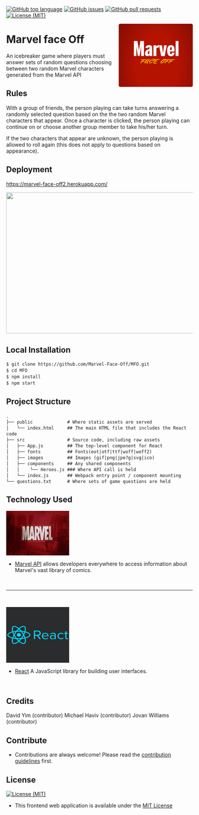 [![GitHub top language](https://img.shields.io/github/languages/top/Marvel-Face-Off/MFO.svg?colorB=EFDF70&style=plastic)](https://github.com/Marvel-Face-Off/MFO)
[![GitHub issues](https://img.shields.io/github/issues/Marvel-Face-Off/MFO.svg?&colorB=ff0000&style=plastic)](https://github.com/Marvel-Face-Off/MFO/issues)
[![GitHub pull requests](https://img.shields.io/github/issues-pr/Marvel-Face-Off/MFO.svg?colorB=1FBF14&style=plastic)](https://github.com/Marvel-Face-Off/MFO/pulls)
[![License (MIT)](https://img.shields.io/badge/license-MIT-blue.svg?style=plastic)](https://opensource.org/licenses/MIT)

<img src="src/images/MFO-round.png" align="right" alt="Hallowgram Logo" width="200" height="170" overflow="hidden" />

# Marvel face Off

An icebreaker game where players must answer sets of random questions choosing between two random Marvel characters generated from the Marvel API

## Rules

With a group of friends, the person playing can take turns answering a randomly selected
question based on the the two random Marvel characters that appear. Once a character is clicked, the person playing can continue on or choose another group member to take his/her turn.

If the two characters that appear are unknown, the person playing is allowed to roll again (this does not apply to questions based on appearance).

## Deployment

https://marvel-face-off2.herokuapp.com/

<p>
	<img src= "src/images/MarvelFaceoffSite.png" width="580" height="380">
</p>

## Local Installation

```bash
$ git clone https://github.com/Marvel-Face-Off/MFO.git
$ cd MFO
$ npm install
$ npm start
```

## Project Structure

```
.
├── public             # Where static assets are served
│   └── index.html     ## The main HTML file that includes the React code
├── src                # Source code, including raw assets
│   ├── App.js         ## The top-level component for React
│   ├── fonts          ## Fonts(eot|otf|ttf|woff|woff2)
│   ├── images         ## Images (gif|png|jpe?g|svg|ico)
│   ├── components     ## Any shared components
│   │    └── Heroes.js ### Where API call is held
│   └── index.js       ## Webpack entry point / component mounting
└── questions.txt      # Where sets of game questions are held
```

## Technology Used

<img src="src/images/MarvelAPI.jpg" align="center" width="170" height="120" /><br>

* [Marvel API](https://developer.marvel.com/) allows developers everywhere to access information about Marvel's vast library of comics.
<br>

<hr><br>

<img src="src/images/react.png" align="center" width="170" height="150" /><br>

* [React](https://reactjs.org/) A JavaScript library for building user interfaces.
<br>

## Credits

David Yim (contributor)
Michael Haviv (contributor)
Jovan Williams (contributor)

## Contribute
* Contributions are always welcome! Please read the [contribution guidelines](CONTRIBUTING.md) first.

## License
[![License (MIT)](https://img.shields.io/badge/license-MIT-blue.svg?style=plastic)](https://opensource.org/licenses/MIT)

* This frontend web application is available under the [MIT License](https://github.com/mhaviv/Hallowgram/Hallowgram-App/blob/master/LICENSE.md)

